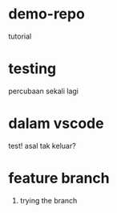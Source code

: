 # demo-repo
tutorial 

# testing
percubaan sekali lagi

# dalam vscode

test!
asal tak keluar?

# feature branch
1. trying the branch

